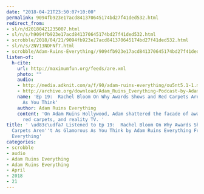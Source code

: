 ```yaml
---
date: "2018-04-21T23:50:07+10:00"
permalink: 9094fb923e17acd841370645174bd27f41ded532.html
redirect_from:
- sl/n/d20180421235007.html
- sl/n/s/h9094fb923e17acd841370645174bd27f41ded532.html
- scrobble/2018/04/21/9094fb923e17acd841370645174bd27f41ded532.html
- sl/n/s/ZNV13NDFNf7.html
- scrobble/Adam-Ruins-Everything//9094fb923e17acd841370645174bd27f41ded532.html
listen-of:
  h-cite:
    url: http://maximumfun.org/feeds/are.xml
    photo: ""
    audio:
    - http://media.adknit.com/a/f/90/adam-ruins-everything/ou5nt5.1-1.mp3
    - http://archive.org/download/Adam_Ruins_Everything-Podcast-by-Adam_Ruins_Everything/Ep_19_Rachel_Bloom_On_Why_Awards_Shows_and_Red_Carpets_Arent_As_Glamorous_As_You_Think.mp3
    name: 'Ep 19:  Rachel Bloom On Why Awards Shows and Red Carpets Aren''t As Glamorous
      As You Think'
    author: Adam Ruins Everything
    content: 'On Adam Ruins Hollywood, Adam shattered the facade of awards shows,
      red carpets, and reality TV. '
title: ' \ud83c\udfa7 Listened to Ep 19:  Rachel Bloom On Why Awards Shows and Red
  Carpets Aren''t As Glamorous As You Think by Adam Ruins Everything From Adam Ruins
  Everything'
categories:
- scrobble
- audio
- Adam Ruins Everything
- Adam Ruins Everything
- April
- 2018
- 21
---
```

